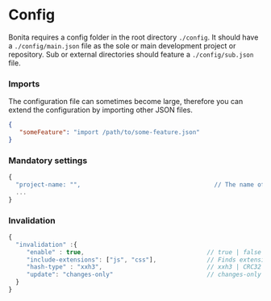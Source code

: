 # Config

Bonita requires a config folder in the root directory `./config`. It should have a `./config/main.json` file as the sole or main development project or repository.
Sub or external directories should feature a `./config/sub.json` file.

### Imports
The configuration file can sometimes become large, therefore you can extend the configuration by importing other JSON files.
```json
{
   "someFeature": "import /path/to/some-feature.json"
}
```

### Mandatory settings
```javascript
{
  "project-name: "",                                     // The name of the project or sub project
  ...  
}
```
### Invalidation
```javascript
{
  "invalidation" :{
     "enable" : true,                                  // true | false
     "include-extensions": ["js", "css"],              // Finds extensions using {{ _hash }} 
     "hash-type" : "xxh3",                             // xxh3 | CRC32 | xxh32
     "update": "changes-only"                          // changes-only | all | ["js", "css", ...others] 
  }
}
```
